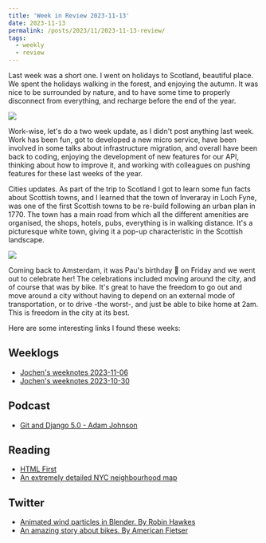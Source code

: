 ```yaml
---
title: 'Week in Review 2023-11-13'
date: 2023-11-13
permalink: /posts/2023/11/2023-11-13-review/
tags:
  - weekly
  - review
---
```


Last week was a short one. I went on holidays to Scotland, beautiful place. We spent the holidays walking in the forest, and enjoying the autumn. It was nice to be surrounded by nature, and to have some time to properly disconnect from everything, and recharge before the end of the year.

![]({{site.imgsurl}}2023-11-13-Scotland.png)

Work-wise, let's do a two week update, as I didn't post anything last week. Work has been fun, got to developed a new micro service, have been involved in some talks about infrastructure migration, and overall have been back to coding, enjoying the development of new features for our API, thinking about how to improve it, and working with colleagues on pushing features for these last weeks of the year.

Cities updates. As part of the trip to Scotland I got to learn some fun facts about Scottish towns, and I learned that the town of Inveraray in Loch Fyne, was one of the first Scottish towns to be re-build following an urban plan in 1770. The town has a main road from which all the different amenities are organised, the shops, hotels, pubs, everything is in walking distance. It's a picturesque white town, giving it a pop-up characteristic in the Scottish landscape.

![]({{site.imgsurl}}2023-11-13-Inveraray.jpg)

Coming back to Amsterdam, it was Pau's birthday 🥳 on Friday and we went out to celebrate her! The celebrations included moving around the city, and of course that was by bike. It's great to have the freedom to go out and move around a city without having to depend on an external mode of transportation, or to drive -the worst-, and just be able to bike home at 2am. This is freedom in the city at its best.

Here are some interesting links I found these weeks:

## Weeklogs
- [Jochen's weeknotes 2023-11-06](https://wersdoerfer.de/blogs/ephes_blog/weeknotes-2023-11-06/)
- [Jochen's weeknotes 2023-10-30](https://wersdoerfer.de/blogs/ephes_blog/weeknotes-2023-10-30/)

## Podcast
- [Git and Django 5.0 - Adam Johnson](https://djangochat.com/episodes/git-and-django-50-adam-johnson)

## Reading
- [HTML First](https://html-first.com/)
- [An extremely detailed NYC neighbourhood map](https://www.nytimes.com/interactive/2023/upshot/extremely-detailed-nyc-neighborhood-map.html)

## Twitter
- [Animated wind particles in Blender. By Robin Hawkes](https://twitter.com/robhawkes/status/1723823220283916440)
- [An amazing story about bikes. By American Fietser](https://x.com/AmericanFietser/status/1719789326173675741?s=20)
